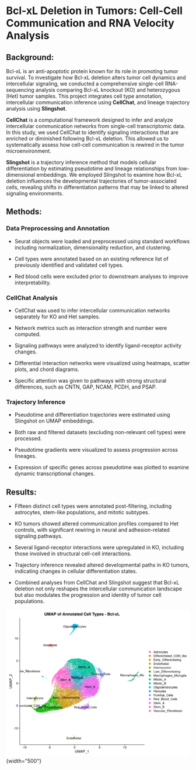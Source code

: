 # Bcl-xL Deletion in Tumors: Cell-Cell Communication and RNA Velocity Analysis

## Background:

Bcl-xL is an anti-apoptotic protein known for its role in promoting tumor survival. To investigate how Bcl-xL deletion alters tumor cell dynamics and intercellular signaling, we conducted a comprehensive single-cell RNA-sequencing analysis comparing Bcl-xL knockout (KO) and heterozygous (Het) tumor samples. This project integrates cell type annotation, intercellular communication inference using **CellChat**, and lineage trajectory analysis using **Slingshot**.

**CellChat** is a computational framework designed to infer and analyze intercellular communication networks from single-cell transcriptomic data. In this study, we used CellChat to identify signaling interactions that are enriched or diminished following Bcl-xL deletion. This allowed us to systematically assess how cell-cell communication is rewired in the tumor microenvironment.

**Slingshot** is a trajectory inference method that models cellular differentiation by estimating pseudotime and lineage relationships from low-dimensional embeddings. We employed Slingshot to examine how Bcl-xL deletion influences the developmental trajectories of tumor-associated cells, revealing shifts in differentiation patterns that may be linked to altered signaling environments.

## Methods:

### Data Preprocessing and Annotation

-   Seurat objects were loaded and preprocessed using standard workflows including normalization, dimensionality reduction, and clustering.

-   Cell types were annotated based on an existing reference list of previously identified and validated cell types.

-   Red blood cells were excluded prior to downstream analyses to improve interpretability.

### CellChat Analysis

-   CellChat was used to infer intercellular communication networks separately for KO and Het samples.

-   Network metrics such as interaction strength and number were computed.

-   Signaling pathways were analyzed to identify ligand-receptor activity changes.

-   Differential interaction networks were visualized using heatmaps, scatter plots, and chord diagrams.

-   Specific attention was given to pathways with strong structural differences, such as CNTN, GAP, NCAM, PCDH, and PSAP.

### Trajectory Inference

-   Pseudotime and differentiation trajectories were estimated using Slingshot on UMAP embeddings.

-   Both raw and filtered datasets (excluding non-relevant cell types) were processed.

-   Pseudotime gradients were visualized to assess progression across lineages.

-   Expression of specific genes across pseudotime was plotted to examine dynamic transcriptional changes.

## Results:

-   Fifteen distinct cell types were annotated post-filtering, including astrocytes, stem-like populations, and mitotic subtypes.

-   KO tumors showed altered communication profiles compared to Het controls, with significant rewiring in neural and adhesion-related signaling pathways.

-   Several ligand-receptor interactions were upregulated in KO, including those involved in structural cell-cell interactions.

-   Trajectory inference revealed altered developmental paths in KO tumors, indicating changes in cellular differentiation states.

-   Combined analyses from CellChat and Slingshot suggest that Bcl-xL deletion not only reshapes the intercellular communication landscape but also modulates the progression and identity of tumor cell populations.

![](https://github.com/chingyaousf/Bcl-xL-Deletion-in-Tumors-Cell-Cell-Communication-and-RNA-Velocity-Analysis/blob/main/plots/bclxl/bclxl_clustered_res0.5_UMAP_celltypes.png?raw=true){width="500"}
